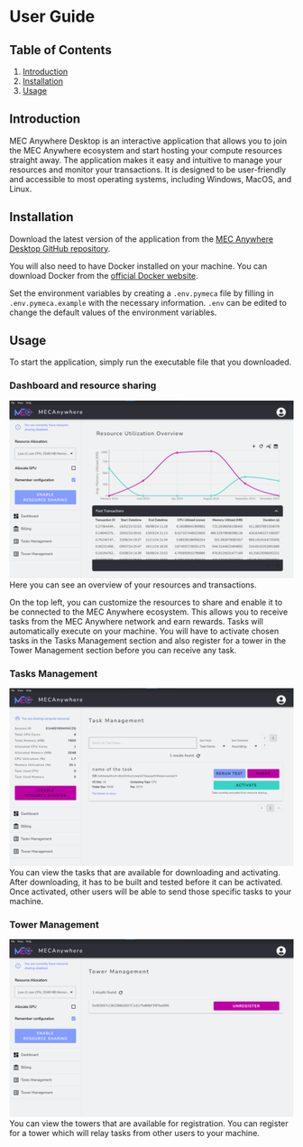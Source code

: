 # User Guide

## Table of Contents
1. [Introduction](#Introduction)
2. [Installation](#Installation)
3. [Usage](#Usage)

## Introduction
MEC Anywhere Desktop is an interactive application that allows you to join the MEC Anywhere ecosystem and start hosting your compute resources straight away. The application makes it easy and intuitive to manage your resources and monitor your transactions. It is designed to be user-friendly and accessible to most operating systems, including Windows, MacOS, and Linux.

## Installation
Download the latest version of the application from the [MEC Anywhere Desktop GitHub repository](https://github.com/sbip-sg/meca_desktop/releases).

You will also need to have Docker installed on your machine. You can download Docker from the [official Docker website](https://www.docker.com/get-started).

Set the environment variables by creating a `.env.pymeca` file by filling in `.env.pymeca.example` with the necessary information. `.env` can be edited to change the default values of the environment variables.

## Usage
To start the application, simply run the executable file that you downloaded. 

### Dashboard and resource sharing
![Dashboard](/_static/images/dashboard.png)
Here you can see an overview of your resources and transactions. 

On the top left, you can customize the resources to share and enable it to be connected to the MEC Anywhere ecosystem. This allows you to receive tasks from the MEC Anywhere network and earn rewards. Tasks will automatically execute on your machine. You will have to activate chosen tasks in the Tasks Management section and also register for a tower in the Tower Management section before you can receive any task.

### Tasks Management
![Tasks](/_static/images/tasks.png)
You can view the tasks that are available for downloading and activating. After downloading, it has to be built and tested before it can be activated. Once activated, other users will be able to send those specific tasks to your machine.

### Tower Management
![Towers](/_static/images/towers.png)
You can view the towers that are available for registration. You can register for a tower which will relay tasks from other users to your machine.
